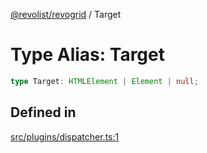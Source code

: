 [@revolist/revogrid](README.md) / Target

# Type Alias: Target

```ts
type Target: HTMLElement | Element | null;
```

## Defined in

[src/plugins/dispatcher.ts:1](https://github.com/revolist/revogrid/blob/169fb7626f86c9813d59597eddde6f6dd50e49a6/src/plugins/dispatcher.ts#L1)
